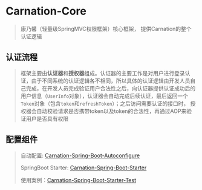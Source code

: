 # Carnation-Core

> 康乃馨（轻量级SpringMVC权限框架）核心框架， 提供Carnation的整个认证逻辑

## 认证流程

> 框架主要由**认证器**和**授权器**组成。认证器的主要工作是对用户进行登录认证，由于不同系统的认证逻辑各不相同，所以具体的认证逻辑由开发人员自己完成，在开发人员完成验证用户合法性之后，向认证器提供认证成功后的用户信息（`UserInfo`对象），认证器会自动完成后续认证，最后返回一个`Token`对象（包含`token`和`refreshToken`）；之后访问需要认证的接口时， 授权器会自动校验请求是否携带token以及token的合法性，再通过AOP来验证用户是否具有权限

## 配置组件

> 自动配置: [Carnation-Spring-Boot-Autoconfigure](https://github.com/VioletFreesia/carnation-spring-boot-autoconfigure)
>
> SpringBoot Starter: [Carnation-Spring-Boot-Starter](https://github.com/VioletFreesia/carnation-spring-boot-starter)
>
> 使用案例：[Carnation-Spring-Boot-Starter-Test](https://github.com/VioletFreesia/carnation-spring-boot-starter-test)

